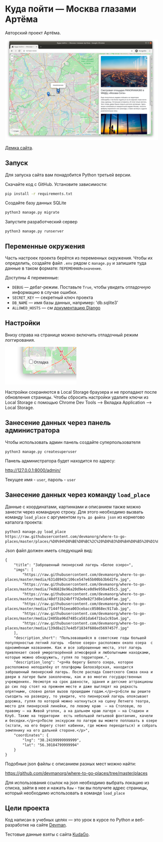 # Куда пойти — Москва глазами Артёма

Авторский проект Артёма.

![&#x41A;&#x443;&#x434;&#x430; &#x43F;&#x43E;&#x439;&#x442;&#x438;](.gitbook/assets/site.png)

[Демка сайта](https://devmanorg.github.io/where-to-go-frontend/).

## Запуск

Для запуска сайта вам понадобится Python третьей версии.

Скачайте код с GitHub. Установите зависимости:

```sh
pip install -r requirements.txt
```

Создайте базу данных SQLite

```sh
python3 manage.py migrate
```

Запустите разработческий сервер

```
python3 manage.py runserver
```

## Переменные окружения

Часть настроек проекта берётся из переменных окружения. Чтобы их определить, создайте файл `.env` рядом с `manage.py` и запишите туда данные в таком формате: `ПЕРЕМЕННАЯ=значение`.

Доступны 4 переменные:
- `DEBUG` — дебаг-режим. Поставьте `True`, чтобы увидеть отладочную информацию в случае ошибки.
- `SECRET_KEY` — секретный ключ проекта
- `DB_NAME` — имя базы данных, например: 'db.sqlite3'
- `ALLOWED_HOSTS` — см [документацию Django](https://docs.djangoproject.com/en/3.1/ref/settings/#allowed-hosts)


## Настройки

Внизу справа на странице можно включить отладочный режим логгирования.

![debug mode](.gitbook/assets/debug-option.png)

Настройки сохраняются в Local Storage браузера и не пропадают после обновления страницы. Чтобы сбросить настройки удалите ключи из Local Storage с помощью Chrome Dev Tools —&gt; Вкладка Application —&gt; Local Storage.


## Занесение данных через панель администратора

Чтобы использовать админ панель создайте суперпользователя

```
python3 manage.py createsuperuser
```
Панель администратора будет находится по адресу:

http://127.0.0.1:8000/admin/

Текущее имя - `user`, пароль - `user`

## Занесение данных через команду `load_place`

Данные с координатами, картинками и описанием также можно занести
через командную строку. Для этого необходимо вызвать команду
`load_place` с аргументом `путь до файла json` из корнегово каталога проекта:

```
python3 manage.py load_place https://raw.githubusercontent.com/devmanorg/where-to-go-places/master/places/%D0%94%D0%BE%D0%BC%2C%20%D0%B3%D0%B4%D0%B5%20%D1%81%D0%BD%D0%B8%D0%BC%D0%B0%D0%BB%D1%81%D1%8F%20%D1%84%D0%B8%D0%BB%D1%8C%D0%BC%20%C2%AB%D0%9F%D0%BE%D0%BA%D1%80%D0%BE%D0%B2%D1%81%D0%BA%D0%B8%D0%B5%20%D0%B2%D0%BE%D1%80%D0%BE%D1%82%D0%B0%C2%BB.json
```
Json файл должен иметь следующий вид:

```pycon
{
    "title": "Заброшенный пионерский лагерь «Белое озеро»",
    "imgs": [
        "https://raw.githubusercontent.com/devmanorg/where-to-go-places/master/media/631d8943c106ce547e65b00bb3b6d2fe.jpg",
        "https://raw.githubusercontent.com/devmanorg/where-to-go-places/master/media/74d6828e96a20d9e4ce0d9e950a435c5.jpg",
        "https://raw.githubusercontent.com/devmanorg/where-to-go-places/master/media/40df31b24bff7d2e0e82f3d8e1de0fae.jpg",
        "https://raw.githubusercontent.com/devmanorg/where-to-go-places/master/media/7144ffb1eea003cebacc05868ec917ab.jpg",
        "https://raw.githubusercontent.com/devmanorg/where-to-go-places/master/media/2405ba96d7485ca581da6471ba1c93a4.jpg",
        "https://raw.githubusercontent.com/devmanorg/where-to-go-places/master/media/139d8a217e4d5f1834f608ed5697457f.jpg"
    ],
    "description_short": "Пользовавшийся в советские годы большой популярностью летний лагерь  «Белое озеро» расположен около озера  с одноимённым названием. Как и все заброшенные места, этот лагерь привлекает своей умиротворённой атмосферой и любопытными находками, которые можно обнаружить, гуляя по территории.",
    "description_long": "<p>На берегу Белого озера, которое расположено неподалёку от платформы Белоозёрская, находится заброшенный пионерский лагерь. После распада Советского Союза окна и двери в лагере были заколочены, как и во многих государственных учреждениях. Несмотря на срок давности, здания и детские аттракционы  до сих пор стоят на прежнем месте и даже выглядят на редкость опрятными, словно делая вызов прошедшим годам.</p><p>Если вы решите съездить на разведку, то увидите, что пионерский лагерь опоясывает дорожка, гуляя по которой можно наткнуться на сцену Летнего театра, место для пионерской линейки, по левому краю  — на Столовую, по правому — на Живой уголок, а на дальнем краю лагеря — на Стадион и Клуб. Также на территории  есть небольшой питьевой фонтанчик, качели  и беседки.</p><p>После экскурсии по лагерю вы можете поплавать в озере (кстати, на его берегу стоят кабинки, где можно переодеться) и собрать землянику на его дальней стороне.</p>",
    "coordinates": {
        "lng": "38.24199999999999",
        "lat": "56.30184799999994"
    }
}
```

Подобные json файлы с описанием разных мест можно найти:

https://github.com/devmanorg/where-to-go-places/tree/master/places

Для использования ссылок на json необходимо выбрать локацию из списка, зайти в нее и нажать `Raw` - так вы получите адрес страницы, который необходимо использовать в команде `load_place`

## Цели проекта

Код написан в учебных целях — это урок в курсе по Python и веб-разработке на сайте [Devman](https://dvmn.org).

Тестовые данные взяты с сайта [KudaGo](https://kudago.com).

